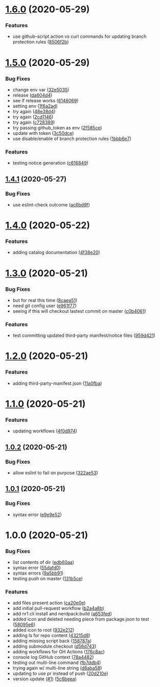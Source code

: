 # [1.6.0](https://github.com/jbeveland27/prototype-nr1-actions/compare/v1.5.0...v1.6.0) (2020-05-29)


### Features

* use github-script action vs curl commands for updating branch protection rules ([8506f2b](https://github.com/jbeveland27/prototype-nr1-actions/commit/8506f2b56b710a133bfbaef0766c89b45e3d3f46))

# [1.5.0](https://github.com/jbeveland27/prototype-nr1-actions/compare/v1.4.1...v1.5.0) (2020-05-29)


### Bug Fixes

* change env var ([32e5035](https://github.com/jbeveland27/prototype-nr1-actions/commit/32e503575a91a003640830363a257930abaa1e25))
* release ([da604d4](https://github.com/jbeveland27/prototype-nr1-actions/commit/da604d4822963e3a2df22922c84565df17cfd5c0))
* see if release works ([6146069](https://github.com/jbeveland27/prototype-nr1-actions/commit/6146069d2da5ea98ccf6232d02744fe17e98c9eb))
* setting env ([1f6a2ad](https://github.com/jbeveland27/prototype-nr1-actions/commit/1f6a2ad78c6e6110837a7040bbbfa08d165b1695))
* try again ([48e38d4](https://github.com/jbeveland27/prototype-nr1-actions/commit/48e38d49314b631f3def0ad7f067fed6a43c566e))
* try again ([2cd1146](https://github.com/jbeveland27/prototype-nr1-actions/commit/2cd11461c49de7d31c6fe2eb36c393145f00e82f))
* try again ([c728389](https://github.com/jbeveland27/prototype-nr1-actions/commit/c7283898f7a90790369d89621091e96458ec34b9))
* try passing github_token as env ([2f585ce](https://github.com/jbeveland27/prototype-nr1-actions/commit/2f585cefdf65d92a6110b0160c41d241d7a0d960))
* update with token ([3c50dce](https://github.com/jbeveland27/prototype-nr1-actions/commit/3c50dce499ec7ae37e2efbfc605454f80a6227be))
* use disable/enable of branch protection rules ([1bbb6e7](https://github.com/jbeveland27/prototype-nr1-actions/commit/1bbb6e7facf7b62c9a8d5ad0479b55cd9aed6eeb))


### Features

* testing notice generation ([c616849](https://github.com/jbeveland27/prototype-nr1-actions/commit/c6168499c663a9b5e20a8a378267e97a80949b08))

## [1.4.1](https://github.com/jbeveland27/prototype-nr1-actions/compare/v1.4.0...v1.4.1) (2020-05-27)


### Bug Fixes

* use eslint-check outcome ([ac6bd9f](https://github.com/jbeveland27/prototype-nr1-actions/commit/ac6bd9f01146c3a650376eec805a739163d05569))

# [1.4.0](https://github.com/jbeveland27/prototype-nr1-actions/compare/v1.3.0...v1.4.0) (2020-05-22)


### Features

* adding catalog documentation ([4f38e20](https://github.com/jbeveland27/prototype-nr1-actions/commit/4f38e207ebb87d52d8d7ca658ea7fed2ee4752e6))

# [1.3.0](https://github.com/jbeveland27/prototype-nr1-actions/compare/v1.2.0...v1.3.0) (2020-05-21)


### Bug Fixes

* but for real this time ([8caea51](https://github.com/jbeveland27/prototype-nr1-actions/commit/8caea51e3ed5e505878bd9925995ce5f27d91299))
* need git config user ([e961f77](https://github.com/jbeveland27/prototype-nr1-actions/commit/e961f77bc3f3f38019a25dd2604ee6345bf1dec9))
* seeing if this will checkout lastest commit on master ([c0b4061](https://github.com/jbeveland27/prototype-nr1-actions/commit/c0b406190a6beb00859d20c922bb07b1502b04d0))


### Features

* test committing updated third-party manifest/notice files ([959d421](https://github.com/jbeveland27/prototype-nr1-actions/commit/959d421ae5c30cfabcbe2c21ffc25275b1827986))

# [1.2.0](https://github.com/jbeveland27/prototype-nr1-actions/compare/v1.1.0...v1.2.0) (2020-05-21)


### Features

* adding third-party-manifest.json ([11a0fba](https://github.com/jbeveland27/prototype-nr1-actions/commit/11a0fbaca75e1bb9286f475d3c7d5f238c4acd00))

# [1.1.0](https://github.com/jbeveland27/prototype-nr1-actions/compare/v1.0.2...v1.1.0) (2020-05-21)


### Features

* updating workflows ([4f0d974](https://github.com/jbeveland27/prototype-nr1-actions/commit/4f0d974bd191c64b00c8ac6b5f04c84648006073))

## [1.0.2](https://github.com/jbeveland27/prototype-nr1-actions/compare/v1.0.1...v1.0.2) (2020-05-21)


### Bug Fixes

* allow eslint to fail on purpose ([322ae53](https://github.com/jbeveland27/prototype-nr1-actions/commit/322ae537399723f9b16f4b773746c602481da17b))

## [1.0.1](https://github.com/jbeveland27/prototype-nr1-actions/compare/v1.0.0...v1.0.1) (2020-05-21)


### Bug Fixes

* syntax error ([e9e9e52](https://github.com/jbeveland27/prototype-nr1-actions/commit/e9e9e521c8a3c454d85f85963b1df9047cf3cb69))

# 1.0.0 (2020-05-21)


### Bug Fixes

* list contents of dir ([edb60aa](https://github.com/jbeveland27/prototype-nr1-actions/commit/edb60aaea279c25e1a5c292c3819fc71dcef2ac7))
* syntax error ([55dafd0](https://github.com/jbeveland27/prototype-nr1-actions/commit/55dafd04b271e412ae9f94618351fbbb3e7dece3))
* syntax errors ([9a5bb91](https://github.com/jbeveland27/prototype-nr1-actions/commit/9a5bb91cbe88a12374289dd1256de140358d769f))
* testing push on master ([131b5ce](https://github.com/jbeveland27/prototype-nr1-actions/commit/131b5ce215c1af943e1d6153e50ac9732f8769bd))


### Features

* add files present action ([ca20e0e](https://github.com/jbeveland27/prototype-nr1-actions/commit/ca20e0e1ceec43ea2107aa17e177166c329e6a6d))
* add initial pull-request workflow ([b2a4a8b](https://github.com/jbeveland27/prototype-nr1-actions/commit/b2a4a8b256d1cb6b71891db2363c0691ab36e87d))
* add nr1 cli install and nerdpack:build ([a653fed](https://github.com/jbeveland27/prototype-nr1-actions/commit/a653fed41686e8ef57150c108c040db0ca33397e))
* added icon and deleted needing piece from package.json to test ([58095e6](https://github.com/jbeveland27/prototype-nr1-actions/commit/58095e603e61d3ee7e9cd66c5eaaeee813f18fde))
* added icon to root ([932e212](https://github.com/jbeveland27/prototype-nr1-actions/commit/932e2128b78f6297a210d13555402a7039d275c3))
* adding ls for repo content ([43215d8](https://github.com/jbeveland27/prototype-nr1-actions/commit/43215d83cf599224bf4ccb5d3e87ea5d3ba25ee8))
* adding missing script back ([158787a](https://github.com/jbeveland27/prototype-nr1-actions/commit/158787aaf8f89c4c6dbd6789bd6848cf5be9aa68))
* adding submodule checkout ([d56d743](https://github.com/jbeveland27/prototype-nr1-actions/commit/d56d7439342e9badb2395244eda988eaa324cb65))
* adding workflows for GH Actions ([176c8ac](https://github.com/jbeveland27/prototype-nr1-actions/commit/176c8ac4bb863a0241fa186b050b411bae5929b6))
* console log GitHub context ([78a4482](https://github.com/jbeveland27/prototype-nr1-actions/commit/78a44826199741caedbccb856e9baa0e47376ee9))
* testing out multi-line command ([fb7ddb4](https://github.com/jbeveland27/prototype-nr1-actions/commit/fb7ddb4c5e4cc760665820642b404a2511092aef))
* trying again w/ multi-line string ([d8aba58](https://github.com/jbeveland27/prototype-nr1-actions/commit/d8aba58021685f8f241cb53e4cd0dc3c74b12715))
* updating to use pr instead of push ([20d210e](https://github.com/jbeveland27/prototype-nr1-actions/commit/20d210e57ad769681d6c178ed448420d6b1075a3))
* version update ([#1](https://github.com/jbeveland27/prototype-nr1-actions/issues/1)) ([5c6beea](https://github.com/jbeveland27/prototype-nr1-actions/commit/5c6beea35fdb8a3ffebece6afc0f093ae19fcde2))
